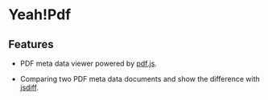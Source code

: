 # Yeah!Pdf

## Features

- PDF meta data viewer powered by [pdf.js](https://mozilla.github.io/pdf.js/).

- Comparing two PDF meta data documents and show the difference with [jsdiff](https://github.com/kpdecker/jsdiff).
